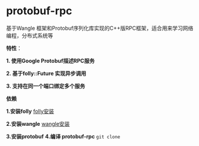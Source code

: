 # protobuf-rpc
基于Wangle 框架和Protobuf序列化库实现的C++版RPC框架，适合用来学习网络编程，分布式系统等

**特性**：

**1. 使用Google Protobuf描述RPC服务**

**2. 基于folly::Future 实现异步调用**

**3. 支持在同一个端口绑定多个服务**

**依赖**

**1.安装folly**  [folly安装](https://github.com/facebook/folly.git)

**2.安装wangle** [wangle安装](https://github.com/facebook/wangle.git)

**3.安装protobuf**
**4.编译 protobuf-rpc**
`git clone `


